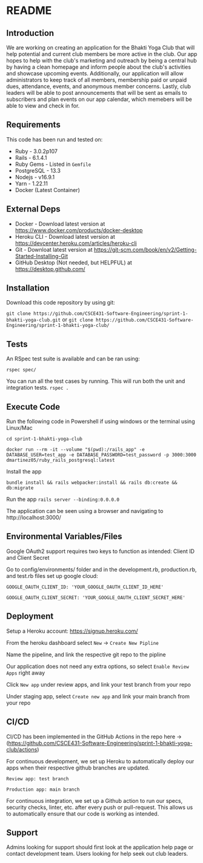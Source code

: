 # README

## Introduction

We are working on creating an application for the Bhakti Yoga Club that will help potential and current club members be more active in the club. Our app hopes to help with the club's marketing and outreach by being a central hub by having a clean homepage and inform people about the club's activities and showcase upcoming events. Additionally, our application will allow administrators to keep track of all members, membership paid or unpaid dues, attendance, events, and anonymous member concerns. Lastly, club leaders will be able to post announcements that will be sent as emails to subscribers and plan events on our app calendar, which memebers will be able to view and check in for. 

## Requirements

This code has been run and tested on:

- Ruby - 3.0.2p107
- Rails - 6.1.4.1
- Ruby Gems - Listed in `Gemfile`
- PostgreSQL - 13.3
- Nodejs - v16.9.1
- Yarn - 1.22.11
- Docker (Latest Container)


## External Deps

- Docker - Download latest version at https://www.docker.com/products/docker-desktop
- Heroku CLI - Download latest version at https://devcenter.heroku.com/articles/heroku-cli
- Git - Downloat latest version at https://git-scm.com/book/en/v2/Getting-Started-Installing-Git
- GitHub Desktop (Not needed, but HELPFUL) at https://desktop.github.com/

## Installation

Download this code repository by using git:

`git clone https://github.com/CSCE431-Software-Engineering/sprint-1-bhakti-yoga-club.git`
 or 
 `git clone https://github.com/CSCE431-Software-Engineering/sprint-1-bhakti-yoga-club/`

## Tests

An RSpec test suite is available and can be ran using:

`rspec spec/`

You can run all the test cases by running. This will run both the unit and integration tests.
`rspec .`

## Execute Code

Run the following code in Powershell if using windows or the terminal using Linux/Mac

`cd sprint-1-bhakti-yoga-club`

`docker run --rm -it --volume "$(pwd):/rails_app" -e DATABASE_USER=test_app -e DATABASE_PASSWORD=test_password -p 3000:3000 dmartinez05/ruby_rails_postgresql:latest`


Install the app

`bundle install && rails webpacker:install && rails db:create && db:migrate`


Run the app
`rails server --binding:0.0.0.0`


The application can be seen using a browser and navigating to http://localhost:3000/


## Environmental Variables/Files

Google OAuth2 support requires two keys to function as intended: Client ID and Client Secret

Go to config/environments/ folder and in the development.rb, production.rb, and test.rb files set up google cloud:

  `GOOGLE_OAUTH_CLIENT_ID: 'YOUR_GOOGLE_OAUTH_CLIENT_ID_HERE'`

  `GOOGLE_OAUTH_CLIENT_SECRET: 'YOUR_GOOGLE_OAUTH_CLIENT_SECRET_HERE'`



## Deployment

Setup a Heroku account: https://signup.heroku.com/

From the heroku dashboard select `New` -> `Create New Pipline`

Name the pipeline, and link the respective git repo to the pipline

Our application does not need any extra options, so select `Enable Review Apps` right away

Click `New app` under review apps, and link your test branch from your repo

Under staging app, select `Create new app` and link your main branch from your repo

## CI/CD ##

CI/CD has been implemented in the GitHub Actions in the repo here -> (https://github.com/CSCE431-Software-Engineering/sprint-1-bhakti-yoga-club/actions)

For continuous development, we set up Heroku to automatically deploy our apps when their respective github branches are updated.

  `Review app: test branch`

  `Production app: main branch`

For continuous integration, we set up a Github action to run our specs, security checks, linter, etc. after every push or pull-request. This allows us to automatically ensure that our code is working as intended.


## Support

Admins looking for support should first look at the application help page or contact development team. 
Users looking for help seek out club leaders. 
